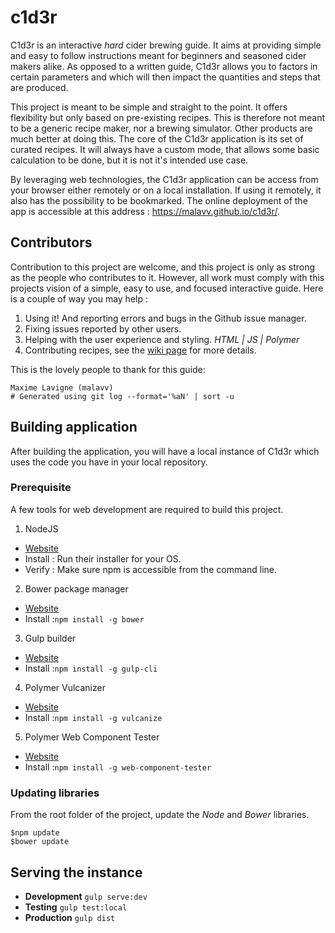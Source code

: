# c1d3r
C1d3r is an interactive *hard* cider brewing guide. It aims at providing simple and easy to follow instructions meant for beginners and seasoned cider makers alike. As opposed to a written guide, C1d3r allows you to factors in certain parameters and which will then impact the quantities and steps that are produced. 

This project is meant to be simple and straight to the point. It offers flexibility but only based on pre-existing recipes. This is therefore not meant to be a generic recipe maker, nor a brewing simulator. Other products are much better at doing this. The core of the C1d3r application is its set of curated recipes. It will always have a custom mode, that allows some basic calculation to be done, but it is not it's intended use case.
 
By leveraging web technologies, the C1d3r application can be access from your browser either remotely or on a local installation. If using it remotely, it also has the possibility to be bookmarked. The online deployment of the app is accessible at this address : https://malavv.github.io/c1d3r/.


## Contributors
Contribution to this project are welcome, and this project is only as strong as the people who contributes to it. However, all work must comply with this projects vision of a simple, easy to use, and focused interactive guide. Here is a couple of way you may help :

1. Using it! And reporting errors and bugs in the Github issue manager.
2. Fixing issues reported by other users.
3. Helping with the user experience and styling. *HTML | JS | Polymer*
4. Contributing recipes, see the [wiki page](https://github.com/malavv/c1d3r/wiki/Contributing-Recipes) for more details.

This is the lovely people to thank for this guide:
```
Maxime Lavigne (malavv)
# Generated using git log --format='%aN' | sort -u
```

## Building application
After building the application, you will have a local instance of C1d3r which uses the code you have in your local repository.

### Prerequisite
A few tools for web development are required to build this project.

1. NodeJS
  * [Website](https://nodejs.org/en/)
  * Install : Run their installer for your OS.
  * Verify : Make sure npm is accessible from the command line.
2. Bower package manager
  * [Website](https://nodejs.org/en/)
  * Install :```npm install -g bower```
3. Gulp builder
  * [Website](http://gulpjs.com/)
  * Install :```npm install -g gulp-cli```
4. Polymer Vulcanizer
  * [Website](https://www.polymer-project.org/1.0/)
  * Install :```npm install -g vulcanize```
5. Polymer Web Component Tester
  * [Website](https://www.polymer-project.org/1.0/)
  * Install :```npm install -g web-component-tester```

### Updating libraries
From the root folder of the project, update the *Node* and *Bower* libraries.
```
$npm update
$bower update
```

## Serving the instance

* **Development** ```gulp serve:dev```
* **Testing** ```gulp test:local```
* **Production** ```gulp dist```